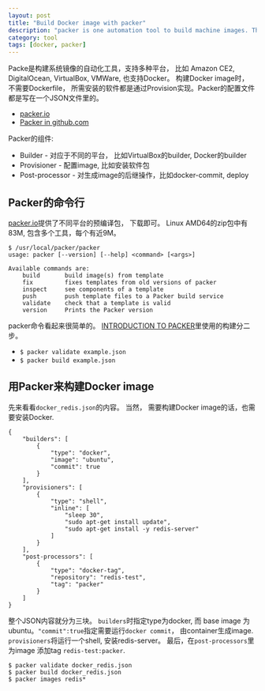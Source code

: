 ```yaml
---
layout: post
title: "Build Docker image with packer"
description: "packer is one automation tool to build machine images. Thia article use it to build docker image"
category: tool
tags: [docker, packer]
---
```


Packe是构建系统镜像的自动化工具，支持多种平台， 比如 Amazon CE2, DigitalOcean, VirtualBox, VMWare, 也支持Docker。 构建Docker image时， 不需要Dockerfile， 所需安装的软件都是通过Provision实现。Packer的配置文件都是写在一个JSON文件里的。

* [packer.io](https://packer.io/)
* [Packer in github.com](https://github.com/mitchellh/packer)

Packer的组件:

* Builder - 对应于不同的平台， 比如VirtualBox的builder, Docker的builder
* Provisioner - 配置image, 比如安装软件包
* Post-processor - 对生成image的后继操作，比如docker-commit, deploy

## Packer的命令行

[packer.io](https://packer.io/)提供了不同平台的预编译包， 下载即可。 Linux AMD64的zip包中有83M, 包含多个工具，每个有近9M。

    $ /usr/local/packer/packer
    usage: packer [--version] [--help] <command> [<args>]
    
    Available commands are:
        build       build image(s) from template
        fix         fixes templates from old versions of packer
        inspect     see components of a template
        push        push template files to a Packer build service
        validate    check that a template is valid
        version     Prints the Packer version

packer命令看起来很简单的。 [INTRODUCTION TO PACKER](https://packer.io/intro)里使用的构建分二步。

* `$ packer validate example.json`
* `$ packer build example.json`

## 用Packer来构建Docker image

先来看看`docker_redis.json`的内容。 当然， 需要构建Docker image的话，也需要安装Docker.

    {
        "builders": [
            {
                "type": "docker",
                "image": "ubuntu",
                "commit": true
            }
        ],
        "provisioners": [
            {
                "type": "shell",
                "inline": [
                    "sleep 30",
                    "sudo apt-get install update",
                    "sudo apt-get install -y redis-server"
                ]
            }
        ],
        "post-processors": [
            {
                "type": "docker-tag",
                "repository": "redis-test",
                "tag": "packer"
            }
        ]
    }

整个JSON内容就分为三块。 `builders`时指定type为docker, 而 base image 为ubuntu。`"commit":true`指定需要运行`docker commit`， 由container生成image. `provisioners`将运行一个shell, 安装redis-server。 最后，在`post-processors`里为image 添加tag `redis-test:packer`.

    $ packer validate docker_redis.json
    $ packer build docker_redis.json
    $ packer images redis*

